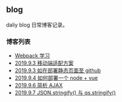 ## blog
daliy blog
日常博客记录。

### 博客列表
* [Webpack 学习](https://github.com/deepCloned/webpack-study)
* [2019.9.3 移动端适配方案](https://github.com/deepCloned/blog/blob/master/blogs/MobileAdaptation.md)
* [2019.9.3 如在部署静态页面至 github ](https://github.com/deepCloned/blog/blob/master/blogs/GithubPage.md)
* [2019.9.4 如何部署一个 node + vue ]()
* [2019.9.6 简析 AJAX ](https://github.com/deepCloned/blog/blob/master/blogs/Ajax.md)
* [2019.9.7 JSON.stringify() 与 qs.stringify()](https://github.com/deepCloned/blog/blob/master/blogs/Stringify.md)
